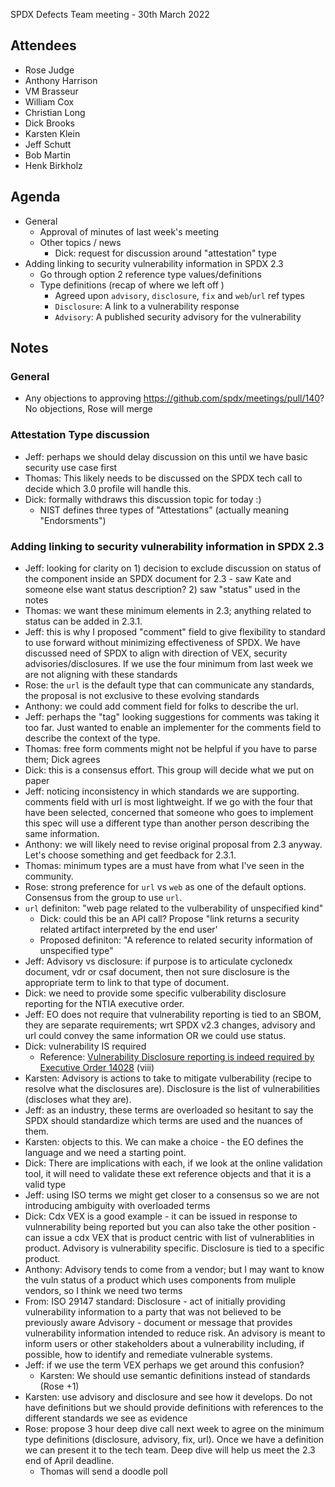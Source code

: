 SPDX Defects Team meeting - 30th March 2022

## Attendees
* Rose Judge
* Anthony Harrison
* VM Brasseur
* William Cox
* Christian Long
* Dick Brooks
* Karsten Klein
* Jeff Schutt
* Bob Martin
* Henk Birkholz

## Agenda
* General
  * Approval of minutes of last week's meeting
  * Other topics / news
    * Dick: request for discussion around "attestation" type
* Adding linking to security vulnerability information in SPDX 2.3 
  * Go through option 2 reference type values/definitions
  * Type definitions (recap of where we left off )
    * Agreed upon `advisory`, `disclosure`, `fix` and `web`/`url` ref types
    * `Disclosure`: A link to a vulnerability response
    * `Advisory`: A published security advisory for the vulnerability

## Notes
### General
* Any objections to approving https://github.com/spdx/meetings/pull/140? No objections, Rose will merge

### Attestation Type discussion
* Jeff: perhaps we should delay discussion on this until we have basic security use case first
* Thomas: This likely needs to be discussed on the SPDX tech call to decide which 3.0 profile will handle this.
* Dick: formally withdraws this discussion topic for today :)
  * NIST defines three types of "Attestations" (actually meaning "Endorsments")

### Adding linking to security vulnerability information in SPDX 2.3
* Jeff: looking for clarity on 1) decision to exclude discussion on status of the component inside an SPDX document for 2.3 - saw Kate and someone else want status description? 2) saw "status" used in the notes
* Thomas: we want these minimum elements in 2.3; anything related to status can be added in 2.3.1. 
* Jeff: this is why I proposed "comment" field to give flexibility to standard to use forward without minimizing effectiveness of SPDX. We have discussed need of SPDX to align with direction of VEX, security advisories/disclosures. If we use the four minimum from last week we are not aligning with these standards
* Rose: the `url` is the default type that can communicate any standards, the proposal is not exclusive to these evolving standards
* Anthony: we could add comment field for folks to describe the url.
* Jeff: perhaps the "tag" looking suggestions for comments was taking it too far. Just wanted to enable an implementer for the comments field to describe the context of the type.
* Thomas: free form comments might not be helpful if you have to parse them; Dick agrees
* Dick: this is a consensus effort. This group will decide what we put on paper
* Jeff: noticing inconsistency in which standards we are supporting. comments field with url is most lightweight. If we go with the four that have been selected, concerned that someone who goes to implement this spec will use a different type than another person describing the same information.
* Anthony: we will likely need to revise original proposal from 2.3 anyway. Let's choose something and get feedback for 2.3.1.
* Thomas: minimum types are a must have from what I've seen in the community.
* Rose: strong preference for `url` vs `web` as one of the default options. Consensus from the group to use `url`.
* `url` definiton: "web page related to the vulberability of unspecified kind"
  * Dick: could this be an API call? Propose "link returns a security related artifact interpreted by the end user'
  * Proposed definiton: "A reference to related security information of unspecified type"
* Jeff: Advisory vs disclosure: if purpose is to articulate cyclonedx document, vdr or csaf document, then not sure disclosure is the appropriate term to link to that type of document.
* Dick: we need to provide some specific vulberability disclosure reporting for the NTIA executive order. 
* Jeff: EO does not require that vulnerability reporting is tied to an SBOM, they are separate requirements; wrt SPDX v2.3 changes, advisory and url could convey the same information OR we could use status.
* Dick: vulnerability IS required
  * Reference: [Vulnerability Disclosure reporting is indeed required by Executive Order 14028](https://www.federalregister.gov/documents/2021/05/17/2021-10460/improving-the-nations-cybersecurity#p-72) (viii)
* Karsten: Advisory is actions to take to mitigate vulberability (recipe to resolve what the disclosures are). Disclosure is the list of vulnerabilities (discloses what they are).
* Jeff: as an industry, these terms are overloaded so hesitant to say the SPDX should standardize which terms are used and the nuances of them.
* Karsten: objects to this. We can make a choice - the EO defines the language and we need a starting point.
* Dick: There are implications with each, if we look at the online validation tool, it will need to validate these ext reference objects and that it is a valid type
* Jeff: using ISO terms we might get closer to a consensus so we are not introducing ambiguity with overloaded terms
* Dick: Cdx VEX is a good example - it can be issued in response to vulnnerability being reported but you can also take the other position - can issue a cdx VEX that is product centric with list of vulnerablities in product. Advisory is vulnerability specific. Disclosure is tied to a specific product.
* Anthony: Advisory tends to come from a vendor; but I may want to know the vuln status of a product which uses components from muliple vendors, so I think we need two terms
* From: ISO 29147 standard:  Disclosure - act of initially providing vulnerability  information to a party that was not believed to be previously aware  Advisory - document or message that provides vulnerability information intended to reduce risk. An advisory is meant to inform users or other stakeholders about a vulnerability including, if possible, how to identify and remediate vulnerable systems.
* Jeff: if we use the term VEX perhaps we get around this confusion? 
  * Karsten: We should use semantic definitions instead of standards (Rose +1)
* Karsten: use advisory and disclosure and see how it develops. Do not have definitions but we should provide definitions with references to the different standards we see as evidence
* Rose: propose 3 hour deep dive call next week to agree on the minimum type definitions (disclosure, advisory, fix, url). Once we have a definition we can present it to the tech team. Deep dive will help us meet the 2.3 end of April deadline.
  * Thomas will send a doodle poll
